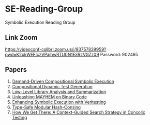 # SE-Reading-Group
Symbolic Execution Reading Group

## Link Zoom
https://videoconf-colibri.zoom.us/j/83757839959?pwd=K2xkWEFlczVPajhwRTU0N1E3RzVGZz09
    Password: 902495


## Papers
1. [Demand-Driven Compositional Symbolic Execution](https://link.springer.com/chapter/10.1007/978-3-540-78800-3_28)
2. [Compositional Dynamic Test Generation](https://dl.acm.org/doi/pdf/10.1145/1190216.1190226)
3. [Low-Level Library Analysis and Summarization](https://link.springer.com/chapter/10.1007/978-3-540-73368-3_10)
4. [Unleashing MAYHEM on Binary Code](https://users.ece.cmu.edu/~aavgerin/papers/mayhem-oakland-12.pdf)
5. [Enhancing Symbolic Execution with Veritesting](https://dl.acm.org/doi/pdf/10.1145/2927924)
6. [Type-Safe Modular Hash-Consing](https://sci-hub.st/10.1145/1159876.1159880)
7. [How We Get There: A Context-Guided Search Strategy in Concolic Testing](https://www.cse.ust.hk/~hunkim/papers/seo-fse2014.pdf)

